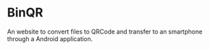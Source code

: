 # BinQR

An website to convert files to QRCode and transfer to an smartphone through a Android application.
